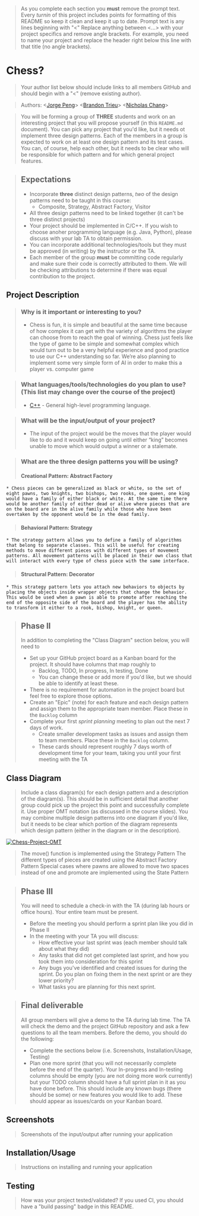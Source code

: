  > As you complete each section you **must** remove the prompt text. Every *turnin* of this project includes points for formatting of this README so keep it clean and keep it up to date. 
 > Prompt text is any lines beginning with "\<"
 > Replace anything between \<...\> with your project specifics and remove angle brackets. For example, you need to name your project and replace the header right below this line with that title (no angle brackets). 
# Chess?
 > Your author list below should include links to all members GitHub and should begin with a "\<" (remove existing author).
 
 > Authors: \<[Jorge Peng](https://github.com/Shynih)\>
            \<[Brandon Trieu](https://github.com/btrieu)\>
            \<[Nicholas Chang](https://github.com/nickthechang)\>
 
 > You will be forming a group of **THREE** students and work on an interesting project that you will propose yourself (in this `README.md` document). You can pick any project that you'd like, but it needs ot implement three design patterns. Each of the members in a group is expected to work on at least one design pattern and its test cases. You can, of course, help each other, but it needs to be clear who will be responsible for which pattern and for which general project features.
 
 > ## Expectations
 > * Incorporate **three** distinct design patterns, *two* of the design patterns need to be taught in this course:
 >   * Composite, Strategy, Abstract Factory, Visitor
 > * All three design patterns need to be linked together (it can't be three distinct projects)
 > * Your project should be implemented in C/C++. If you wish to choose anoher programming language (e.g. Java, Python), please discuss with your lab TA to obtain permission.
 > * You can incorporate additional technologies/tools but they must be approved (in writing) by the instructor or the TA.
 > * Each member of the group **must** be committing code regularly and make sure their code is correctly attributed to them. We will be checking attributions to determine if there was equal contribution to the project.

## Project Description
 > ### Why is it important or interesting to you?
 >   * Chess is fun, it is simple and beautiful at the same time because of how complex it can get with the variety of algorithms the player can choose from to reach the goal of   winning. Chess just feels like the type of game to be simple and somewhat complex which would turn out to be a very helpful experience and good practice to use our C++ understanding so far.
>We’re also planning to implement some very simple form of AI in order to make this a player vs. computer game 

 > ### What languages/tools/technologies do you plan to use? (This list may change over the course of the project)
 >   * [C++](https://en.cppreference.com/w/) - General high-level programming language.
 
 > ### What will be the input/output of your project?
 >   * The input of the project would be the moves that the player would like to do and it would keep on going until either “king” becomes unable to move which would output a winner or a stalemate.
 
 > ### What are the three design patterns you will be using?
 >   #### Creational Pattern: Abstract Factory
	* Chess pieces can be generalized as black or white, so the set of eight pawns, two knights, two bishops, two rooks, one queen, one king would have a family of either black or white. At the same time there would be another family of either dead or alive where pieces that are on the board are in the alive family while those who have been overtaken by the opponent would be in the dead family.
 >   #### Behavioral Pattern: Strategy
	* The strategy pattern allows you to define a family of algorithms that belong to separate classes. This will be useful for creating methods to move different pieces with different types of movement patterns. All movement patterns will be placed in their own class that will interact with every type of chess piece with the same interface.
 >   #### Structural Pattern: Decorator
	* This strategy pattern lets you attach new behaviors to objects by placing the objects inside wrapper objects that change the behavior. This would be used when a pawn is able to promote after reaching the end of the opposite side of the board and the player has the ability to transform it either to a rook, bishop, knight, or queen.

 > ## Phase II
 > In addition to completing the "Class Diagram" section below, you will need to 
 > * Set up your GitHub project board as a Kanban board for the project. It should have columns that map roughly to 
 >   * Backlog, TODO, In progress, In testing, Done
 >   * You can change these or add more if you'd like, but we should be able to identify at least these.
 > * There is no requirement for automation in the project board but feel free to explore those options.
 > * Create an "Epic" (note) for each feature and each design pattern and assign them to the appropriate team member. Place these in the `Backlog` column
 > * Complete your first *sprint planning* meeting to plan out the next 7 days of work.
 >   * Create smaller development tasks as issues and assign them to team members. Place these in the `Backlog` column.
 >   * These cards should represent roughly 7 days worth of development time for your team, taking you until your first meeting with the TA
## Class Diagram
 > Include a class diagram(s) for each design pattern and a description of the diagram(s). This should be in sufficient detail that another group could pick up the project this point and successfully complete it. Use proper OMT notation (as discussed in the course slides). You may combine multiple design patterns into one diagram if you'd like, but it needs to be clear which portion of the diagram represents which design pattern (either in the diagram or in the description). 
 
 <a href="https://ibb.co/qBq5PgN"><img src="https://i.ibb.co/VVnmPCg/Chess-Project-OMT.png" alt="Chess-Project-OMT" border="0" /></a>
 > The move() function is implemented using the Strategy Pattern
 > The different types of pieces are created using the Abstract Factory Pattern
 > Special cases where pawns are allowed to move two spaces instead of one and promote are implemented using the State Pattern
 
 > ## Phase III
 > You will need to schedule a check-in with the TA (during lab hours or office hours). Your entire team must be present. 
 > * Before the meeting you should perform a sprint plan like you did in Phase II
 > * In the meeting with your TA you will discuss: 
 >   - How effective your last sprint was (each member should talk about what they did)
 >   - Any tasks that did not get completed last sprint, and how you took them into consideration for this sprint
 >   - Any bugs you've identified and created issues for during the sprint. Do you plan on fixing them in the next sprint or are they lower priority?
 >   - What tasks you are planning for this next sprint.

 > ## Final deliverable
 > All group members will give a demo to the TA during lab time. The TA will check the demo and the project GitHub repository and ask a few questions to all the team members. 
 > Before the demo, you should do the following:
 > * Complete the sections below (i.e. Screenshots, Installation/Usage, Testing)
 > * Plan one more sprint (that you will not necessarily complete before the end of the quarter). Your In-progress and In-testing columns should be empty (you are not doing more work currently) but your TODO column should have a full sprint plan in it as you have done before. This should include any known bugs (there should be some) or new features you would like to add. These should appear as issues/cards on your Kanban board. 
 ## Screenshots
 > Screenshots of the input/output after running your application
 ## Installation/Usage
 > Instructions on installing and running your application
 ## Testing
 > How was your project tested/validated? If you used CI, you should have a "build passing" badge in this README.
 
